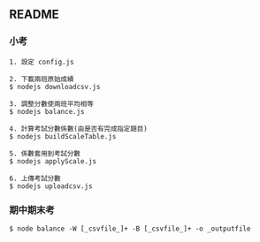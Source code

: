 ## README ##

### 小考 ###

```
1. 設定 config.js

2. 下載兩班原始成績
$ nodejs downloadcsv.js

3. 調整分數使兩班平均相等
$ nodejs balance.js

4. 計算考試分數係數(由是否有完成指定題目)
$ nodejs buildScaleTable.js

5. 係數套用到考試分數
$ nodejs applyScale.js

6. 上傳考試分數
$ nodejs uploadcsv.js
```

### 期中期末考 ###

```
$ node balance -W [_csvfile_]+ -B [_csvfile_]+ -o _outputfile
```
